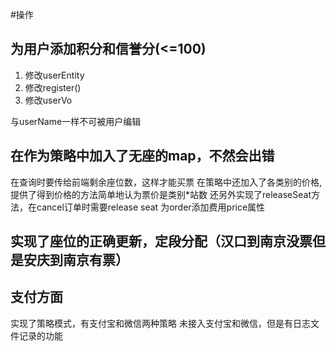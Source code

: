 #操作
## 为用户添加积分和信誉分(<=100)
1. 修改userEntity
2. 修改register()
3. 修改userVo

与userName一样不可被用户编辑

## 在作为策略中加入了无座的map，不然会出错
在查询时要传给前端剩余座位数，这样才能买票
在策略中还加入了各类别的价格,提供了得到价格的方法简单地认为票价是类别*站数
还另外实现了releaseSeat方法，在cancel订单时需要release seat
为order添加费用price属性

## 实现了座位的正确更新，定段分配（汉口到南京没票但是安庆到南京有票）

## 支付方面
实现了策略模式，有支付宝和微信两种策略
未接入支付宝和微信，但是有日志文件记录的功能
